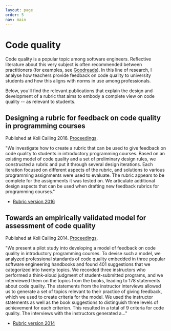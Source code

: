 ```yaml
---
layout: page
order: 5
nav: main
---
```


# Code quality

Code quality is a popular topic among software engineers. Reflective literature about this very subject is often recommended between practitioners (for examples, see [Goodreads](https://www.goodreads.com/shelf/show/programming)). In this line of research, I analyse how teachers provide feedback on code quality to university students and how this aligns with norms in use among professionals.

Below, you'll find the relevant publications that explain the design and development of a rubric that aims to embody a complete view on code quality -- as relevant to students.

## Designing a rubric for feedback on code quality in programming courses

Published at Koli Calling 2016. [Proceedings](https://dl.acm.org/citation.cfm?id=2999555).

"We investigate how to create a rubric that can be used to give feedback on code quality to students in introductory programming courses. Based on an existing model of code quality and a set of preliminary design rules, we constructed a rubric and put it through several design iterations. Each iteration focused on different aspects of the rubric, and solutions to various programming assignments were used to evaluate. The rubric appears to be complete for the assignments it was tested on. We articulate additional design aspects that can be used when drafting new feedback rubrics for programming courses."

- [Rubric version 2016](rubric2016.pdf)

## Towards an empirically validated model for assessment of code quality

Published at Koli Calling 2014. [Proceedings](https://dl.acm.org/citation.cfm?id=2674702).

"We present a pilot study into developing a model of feedback on code quality in introductory programming courses. To devise such a model, we analyzed professional standards of code quality embedded in three popular software engineering handbooks and found 401 suggestions that we categorized into twenty topics. We recorded three instructors who performed a think-aloud judgment of student-submitted programs, and we interviewed them on the topics from the books, leading to 178 statements about code quality. The statements from the instructor interviews allowed us to generate a set of topics relevant to their practice of giving feedback, which we used to create criteria for the model. We used the instructor statements as well as the book suggestions to distinguish three levels of achievement for each criterion. This resulted in a total of 9 criteria for code quality. The interviews with the instructors generated a..."

- [Rubric version 2014](rubric2014.pdf)
